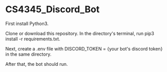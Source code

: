 # CS4345_Discord_Bot

First install Python3. 

Clone or download this repository. In the directory's terminal, run pip3 install -r requirements.txt. 

Next, create a .env file with DISCORD_TOKEN = {your bot's discord token} in the same directory. 

After that, the bot should run. 
